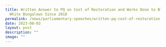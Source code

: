 ```yaml
---
title: Written Answer to PQ on Cost of Restoration and Works Done to Black and
  White Bungalows Since 2018
permalink: /news/parliamentary-speeches/written-pq-cost-of-restoration-additional-works-bw-bungalows-since-2018/
date: 2023-08-03
layout: post
description: ""
image: ""
---
```

